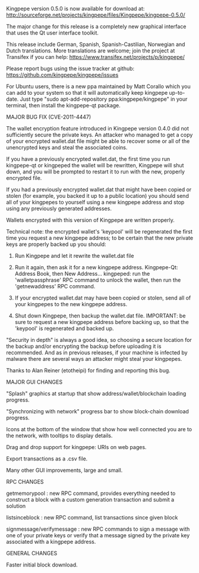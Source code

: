 Kingpepe version 0.5.0 is now available for download at:
http://sourceforge.net/projects/kingpepe/files/Kingpepe/kingpepe-0.5.0/

The major change for this release is a completely new graphical interface that uses the Qt user interface toolkit.

This release include German, Spanish, Spanish-Castilian, Norwegian and Dutch translations. More translations are welcome; join the project at Transifex if you can help:
https://www.transifex.net/projects/p/kingpepe/

Please report bugs using the issue tracker at github:
https://github.com/kingpepe/kingpepe/issues

For Ubuntu users, there is a new ppa maintained by Matt Corallo which you can add to your system so that it will automatically keep kingpepe up-to-date.  Just type "sudo apt-add-repository ppa:kingpepe/kingpepe" in your terminal, then install the kingpepe-qt package.

MAJOR BUG FIX  (CVE-2011-4447)

The wallet encryption feature introduced in Kingpepe version 0.4.0 did not sufficiently secure the private keys. An attacker who
managed to get a copy of your encrypted wallet.dat file might be able to recover some or all of the unencrypted keys and steal the
associated coins.

If you have a previously encrypted wallet.dat, the first time you run kingpepe-qt or kingpeped the wallet will be rewritten, Kingpepe will
shut down, and you will be prompted to restart it to run with the new, properly encrypted file.

If you had a previously encrypted wallet.dat that might have been copied or stolen (for example, you backed it up to a public
location) you should send all of your kingpepes to yourself using a new kingpepe address and stop using any previously generated addresses.

Wallets encrypted with this version of Kingpepe are written properly.

Technical note: the encrypted wallet's 'keypool' will be regenerated the first time you request a new kingpepe address; to be certain that the
new private keys are properly backed up you should:

1. Run Kingpepe and let it rewrite the wallet.dat file

2. Run it again, then ask it for a new kingpepe address.
Kingpepe-Qt: Address Book, then New Address...
kingpeped: run the 'walletpassphrase' RPC command to unlock the wallet,  then run the 'getnewaddress' RPC command.

3. If your encrypted wallet.dat may have been copied or stolen, send  all of your kingpepes to the new kingpepe address.

4. Shut down Kingpepe, then backup the wallet.dat file.
IMPORTANT: be sure to request a new kingpepe address before backing up, so that the 'keypool' is regenerated and backed up.

"Security in depth" is always a good idea, so choosing a secure location for the backup and/or encrypting the backup before uploading it is recommended. And as in previous releases, if your machine is infected by malware there are several ways an attacker might steal your kingpepes.

Thanks to Alan Reiner (etotheipi) for finding and reporting this bug.

MAJOR GUI CHANGES

"Splash" graphics at startup that show address/wallet/blockchain loading progress.

"Synchronizing with network" progress bar to show block-chain download progress.

Icons at the bottom of the window that show how well connected you are to the network, with tooltips to display details.

Drag and drop support for kingpepe: URIs on web pages.

Export transactions as a .csv file.

Many other GUI improvements, large and small.

RPC CHANGES

getmemorypool : new RPC command, provides everything needed to construct a block with a custom generation transaction and submit a solution

listsinceblock : new RPC command, list transactions since given block

signmessage/verifymessage : new RPC commands to sign a message with one of your private keys or verify that a message signed by the private key associated with a kingpepe address.

GENERAL CHANGES

Faster initial block download.
